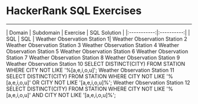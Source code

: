 # HackerRank SQL Exercises
---

| Domain    | Subdomain | Exercise | SQL Solution |
|:-----------:|:----------:|
| SQL | SQL | Weather Observation Station 1|
Weather Observation Station 2
Weather Observation Station 3
Weather Observation Station 4
Weather Observation Station 5
Weather Observation Station 6
Weather Observation Station 7
Weather Observation Station 8
Weather Observation Station 9
Weather Observation Station 10
SELECT DISTINCT(CITY) FROM STATION WHERE CITY NOT LIKE '%[a,e,i,o,u]';
Weather Observation Station 11
SELECT DISTINCT(CITY) FROM STATION WHERE CITY NOT LIKE '%[a,e,i,o,u]' OR CITY NOT LIKE '[a,e,i,o,u]%';
Weather Observation Station 12
SELECT DISTINCT(CITY) FROM STATION WHERE CITY NOT LIKE '%[a,e,i,o,u]' AND CITY NOT LIKE '[a,e,i,o,u]%';